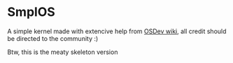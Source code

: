 # SmplOS
A simple kernel made with extencive help from [OSDev wiki](https://wiki.osdev.org), all credit should be directed to the community :)

Btw, this is the meaty skeleton version
